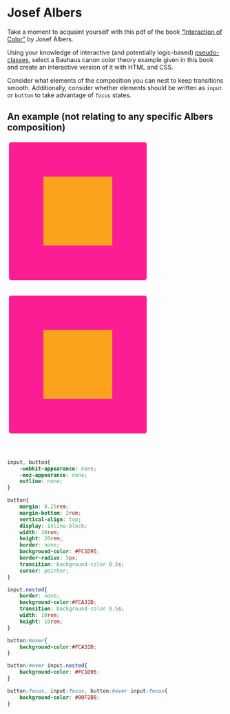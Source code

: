 # Josef Albers

Take a moment to acquaint yourself with this pdf of the book [&ldquo;Interaction of Color&rdquo;](http://www.g-e-s-t-a-l-t.org/MEDIA/PDF/Interaction-of-Color.pdf) by Josef Albers.

Using your knowledge of interactive (and potentially logic-based) [pseudo-classes](/lectures/csspseudo), select a Bauhaus canon color theory example given in this book and create an interactive version of it with HTML and CSS. 

Consider what elements of the composition you can nest to keep transitions smooth. Additionally, consider whether elements should be written as `input` or `button` to take advantage of `focus` states.

## An example (not relating to any specific Albers composition)

<style type="text/css">
	
	input, button{
		-webkit-appearance: none;
		-moz-appearance: none;
		outline: none;
	}

	button{
		margin: 0.25rem;
		margin-bottom: 2rem;
		vertical-align: top;
		display: inline-block;
		width: 20rem;
		height: 20rem;
		border: none;
		background-color: #FC1D95;
		border-radius: 5px;
		transition: background-color 0.5s;
		cursor: pointer;
	}

	input.nested{
		border: none;
		background-color:#FCA31D;
		transition: background-color 0.5s;
		width: 10rem;
		height: 10rem;
	}

	button:hover{
		background-color:#FCA31D;
	}

	button:hover input.nested{
		background-color: #FC1D95;
	}

	button:focus, input:focus, button:hover input:focus{
		background-color: #00F2B8;
	}

</style>

<button><input type="submit" value="" class="nested"></input></button>
<button><input type="submit" value="" class="nested"></input></button>


```css

input, button{
	-webkit-appearance: none;
	-moz-appearance: none;
	outline: none;
}

button{
	margin: 0.25rem;
	margin-bottom: 2rem;
	vertical-align: top;
	display: inline-block;
	width: 20rem;
	height: 20rem;
	border: none;
	background-color: #FC1D95;
	border-radius: 5px;
	transition: background-color 0.5s;
	cursor: pointer;
}

input.nested{
	border: none;
	background-color:#FCA31D;
	transition: background-color 0.5s;
	width: 10rem;
	height: 10rem;
}

button:hover{
	background-color:#FCA31D;
}

button:hover input.nested{
	background-color: #FC1D95;
}

button:focus, input:focus, button:hover input:focus{
	background-color: #00F2B8;
}


```
